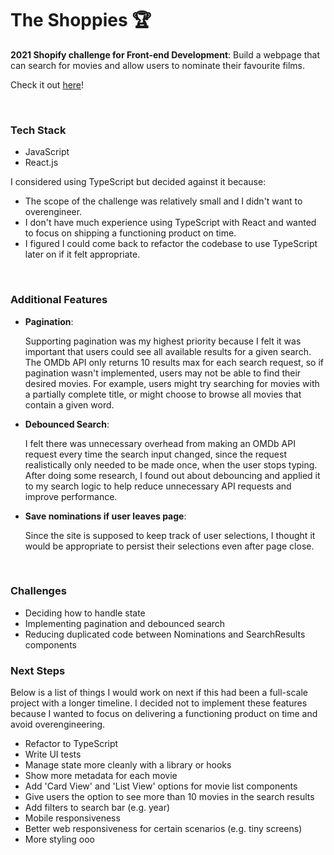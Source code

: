 # The Shoppies 🏆

**2021 Shopify challenge for Front-end Development**: Build a webpage that can search for movies and allow users to nominate their favourite films.

Check it out [here](https://dryu99.github.io/the-shoppies-2021/)!

<br>

### Tech Stack
- JavaScript
- React.js

I considered using TypeScript but decided against it because:
- The scope of the challenge was relatively small and I didn't want to overengineer.
- I don't have much experience using TypeScript with React and wanted to focus on shipping a functioning product on time.
- I figured I could come back to refactor the codebase to use TypeScript later on if it felt appropriate.

<br>

### Additional Features
- **Pagination**:   

  Supporting pagination was my highest priority because I felt it was important that users could see all available results for a given search. The OMDb API only returns 10 results max for each search request, so if pagination wasn't implemented, users may not be able to find their desired movies. For example, users might try searching for movies with a partially complete title, or might choose to browse all movies that contain a given word.
- **Debounced Search**:  

  I felt there was unnecessary overhead from making an OMDb API request every time the search input changed, since the request realistically only needed to be made once, when the user stops typing. After doing some research, I found out about debouncing and applied it to my search logic to help reduce unnecessary API requests and improve performance.
- **Save nominations if user leaves page**:

  Since the site is supposed to keep track of user selections, I thought it would be appropriate to persist their selections even after page close.
  
<br>

### Challenges
- Deciding how to handle state
- Implementing pagination and debounced search
- Reducing duplicated code between Nominations and SearchResults components

### Next Steps
Below is a list of things I would work on next if this had been a full-scale project with a longer timeline. I decided not to implement these features because I wanted to focus on delivering a functioning product on time and avoid overengineering.

- Refactor to TypeScript
- Write UI tests
- Manage state more cleanly with a library or hooks
- Show more metadata for each movie
- Add 'Card View' and 'List View' options for movie list components
- Give users the option to see more than 10 movies in the search results
- Add filters to search bar (e.g. year)
- Mobile responsiveness
- Better web responsiveness for certain scenarios (e.g. tiny screens)
- More styling ooo


